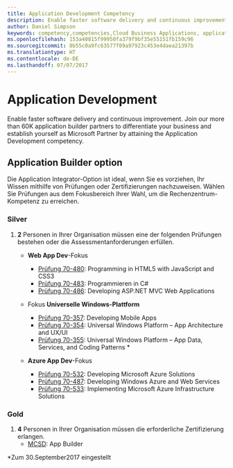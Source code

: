 ```yaml
---
title: Application Development Competency
description: Enable faster software delivery and continuous improvement. Join our more than 60K application builder partners to differentiate your business and establish yourself as Microsoft Partner by attaining the Application Development competency.
author: Daniel Simpson
keywords: competency,competencies,Cloud Business Applications, application development
ms.openlocfilehash: 153a40815f99950fa379f9bf35e55151fb159c96
ms.sourcegitcommit: 8b55c0a9fc63577f09a97923c453e4daea21397b
ms.translationtype: HT
ms.contentlocale: de-DE
ms.lasthandoff: 07/07/2017
---
```

# <a name="application-development"></a>Application Development 

Enable faster software delivery and continuous improvement. Join our more than 60K application builder partners to differentiate your business and establish yourself as Microsoft Partner by attaining the Application Development competency.

## <a name="application-builder-option"></a>Application Builder option
Die Application Integrator-Option ist ideal, wenn Sie es vorziehen, Ihr Wissen mithilfe von Prüfungen oder Zertifizierungen nachzuweisen.  Wählen Sie Prüfungen aus dem Fokusbereich Ihrer Wahl, um die Rechenzentrum-Kompetenz zu erreichen.


### <a name="silver"></a>Silver
1. **2** Personen in Ihrer Organisation müssen eine der folgenden Prüfungen bestehen oder die Assessmentanforderungen erfüllen.

    - **Web App Dev**-Fokus
        - [Prüfung 70-480](https://www.microsoft.com/en-us/learning/exam-70-480.aspx): Programming in HTML5 with JavaScript and CSS3  
        - [Prüfung 70-483](https://www.microsoft.com/en-us/learning/exam-70-483.aspx): Programmieren in C# 
        - [Prüfung 70-486](https://www.microsoft.com/en-us/learning/exam-70-486.aspx): Developing ASP.NET MVC Web Applications  

    - Fokus **Universelle Windows-Plattform**
        - [Prüfung 70-357](https://www.microsoft.com/en-us/learning/exam-70-357.aspx): Developing Mobile Apps 
        - [Prüfung 70-354](https://www.microsoft.com/en-us/learning/exam-70-354.aspx): Universal Windows Platform – App Architecture and UX/UI  
        - [Prüfung 70-355](https://www.microsoft.com/en-us/learning/exam-70-355.aspx): Universal Windows Platform – App Data, Services, and Coding Patterns *  

    - **Azure App Dev**-Fokus
        - [Prüfung 70-532](https://www.microsoft.com/en-us/learning/exam-70-532.aspx): Developing Microsoft Azure Solutions 
        - [Prüfung 70-487](https://www.microsoft.com/en-us/learning/exam-70-487.aspx): Developing Windows Azure and Web Services
        - [Prüfung 70-533](https://www.microsoft.com/en-us/learning/exam-70-533.aspx): Implementing Microsoft Azure Infrastructure Solutions   


### <a name="gold"></a>Gold
1. **4** Personen in Ihrer Organisation müssen die erforderliche Zertifizierung erlangen.
    - [MCSD](https://www.microsoft.com/en-us/learning/mcsd-app-builder-certification.aspx): App Builder 

*Zum 30.September2017 eingestellt
